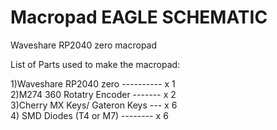 # Macropad EAGLE SCHEMATIC
Waveshare RP2040 zero macropad

List of Parts used to make the macropad:

1)Waveshare RP2040 zero ---------- x 1<br>
2)M274 360 Rotatry Encoder ------- x 2<br>
3)Cherry MX Keys/ Gateron Keys --- x 6<br>
4) SMD Diodes (T4 or M7)  -------- x 6<br>
